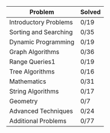 <table>
<thead>
<tr>
<th>Problem</th>
<th>Solved</th>
</tr>
</thead>
<tbody>
<tr>
<td>Introductory Problems</td>
<td>0/19</td>
</tr>
<tr>
<td>Sorting and Searching</td>
<td>0/35</td>
</tr>
<tr>
<td>Dynamic Programming</td>
<td>0/19</td>
</tr>
<tr>
<td>Graph Algorithms</td>
<td>0/36</td>
</tr>
<tr>
<td>Range Queries1</td>
<td>0/19</td>
</tr>
<tr>
<td>Tree Algorithms</td>
<td>0/16</td>
</tr>
<tr>
<td>Mathematics</td>
<td>0/31</td>
</tr>
<tr>
<td>String Algorithms</td>
<td>0/17</td>
</tr>
<tr>
<td>Geometry</td>
<td>0/7</td>
</tr>
<tr>
<td>Advanced Techniques</td>
<td>0/24</td>
</tr>
<tr>
<td>Additional Problems</td>
<td>0/77</td>
</tr>

</tbody>
</table>
